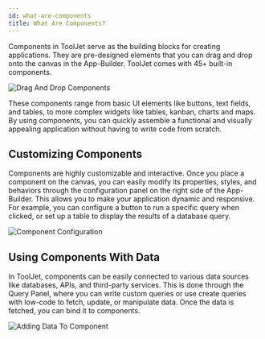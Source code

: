 ```yaml
---
id: what-are-components
title: What Are Components?
---
```


<div style={{marginLeft: "40px", marginRight: "40px"}}>

Components in ToolJet serve as the building blocks for creating applications. They are pre-designed elements that you can drag and drop onto the canvas in the App-Builder. ToolJet comes with 45+ built-in components. 

<div style={{textAlign: 'center'}}>
    <img style={{padding: '10px', marginBottom:'15px'}} className="screenshot-full" src="/img/tooljet-concepts/what-are-components/drag-drop-components.gif" alt="Drag And Drop Components" />
</div>

These components range from basic UI elements like buttons, text fields, and tables, to more complex widgets like tables, kanban, charts and maps. By using components, you can quickly assemble a functional and visually appealing application without having to write code from scratch.


## Customizing Components

Components are highly customizable and interactive. Once you place a component on the canvas, you can easily modify its properties, styles, and behaviors through the configuration panel on the right side of the App-Builder. This allows you to make your application dynamic and responsive. For example, you can configure a button to run a specific query when clicked, or set up a table to display the results of a database query.


<div style={{textAlign: 'center'}}>
    <img style={{padding: '10px', marginBottom:'15px'}} className="screenshot-full" src="/img/tooljet-concepts/what-are-components/component-config.gif" alt="Component Configuration" />
</div>

## Using Components With Data

In ToolJet, components can be easily connected to various data sources like databases, APIs, and third-party services. This is done through the Query Panel, where you can write custom queries or use create queries with low-code to fetch, update, or manipulate data. Once the data is fetched, you can bind it to components. 

<div style={{textAlign: 'center'}}>
    <img style={{padding: '10px', marginBottom:'15px'}} className="screenshot-full" src="/img/tooljet-concepts/what-are-components/adding-data-to-component.png" alt="Adding Data To Component" />
</div>

</div>


